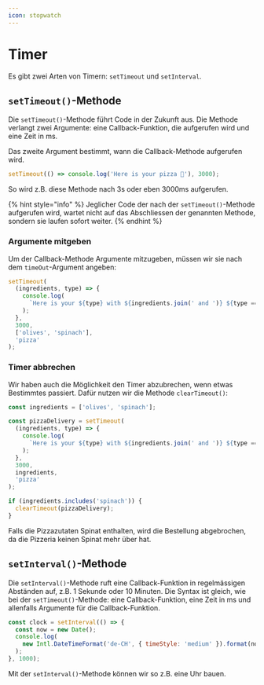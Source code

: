 ```yaml
---
icon: stopwatch
---
```


# Timer

Es gibt zwei Arten von Timern: `setTimeout` und `setInterval`.

## `setTimeout()`-Methode﻿ <a href="#settimeout-methode" id="settimeout-methode"></a>

Die `setTimeout()`-Methode führt Code in der Zukunft aus. Die Methode verlangt zwei Argumente: eine Callback-Funktion, die aufgerufen wird und eine Zeit in ms.

Das zweite Argument bestimmt, wann die Callback-Methode aufgerufen wird.

```javascript
setTimeout(() => console.log('Here is your pizza 🍕'), 3000);
```

So wird z.B. diese Methode nach 3s oder eben 3000ms aufgerufen.

{% hint style="info" %}
Jeglicher Code der nach der `setTimeout()`-Methode aufgerufen wird, wartet nicht auf das Abschliessen der genannten Methode, sondern sie laufen sofort weiter.
{% endhint %}

### Argumente mitgeben﻿ <a href="#argumente-mitgeben" id="argumente-mitgeben"></a>

Um der Callback-Methode Argumente mitzugeben, müssen wir sie nach dem `timeOut`-Argument angeben:

```javascript
setTimeout(
  (ingredients, type) => {
    console.log(
      `Here is your ${type} with ${ingredients.join(' and ')} ${type === 'pizza' ? '🍕' : ''}`
    );
  },
  3000,
  ['olives', 'spinach'],
  'pizza'
);
```

### Timer abbrechen﻿ <a href="#timer-abbrechen" id="timer-abbrechen"></a>

Wir haben auch die Möglichkeit den Timer abzubrechen, wenn etwas Bestimmtes passiert. Dafür nutzen wir die Methode `clearTimeout()`:

```javascript
const ingredients = ['olives', 'spinach'];

const pizzaDelivery = setTimeout(
  (ingredients, type) => {
    console.log(
      `Here is your ${type} with ${ingredients.join(' and ')} ${type === 'pizza' ? '🍕' : ''}`
    );
  },
  3000,
  ingredients,
  'pizza'
);

if (ingredients.includes('spinach')) {
  clearTimeout(pizzaDelivery);
}
```

Falls die Pizzazutaten Spinat enthalten, wird die Bestellung abgebrochen, da die Pizzeria keinen Spinat mehr über hat.

## `setInterval()`-Methode﻿ <a href="#setinterval-methode" id="setinterval-methode"></a>

Die `setInterval()`-Methode ruft eine Callback-Funktion in regelmässigen Abständen auf, z.B. 1 Sekunde oder 10 Minuten. Die Syntax ist gleich, wie bei der `setTimeout()`-Methode: eine Callback-Funktion, eine Zeit in ms und allenfalls Argumente für die Callback-Funktion.

```javascript
const clock = setInterval(() => {
  const now = new Date();
  console.log(
    new Intl.DateTimeFormat('de-CH', { timeStyle: 'medium' }).format(now)
  );
}, 1000);
```

Mit der `setInterval()`-Methode können wir so z.B. eine Uhr bauen.
